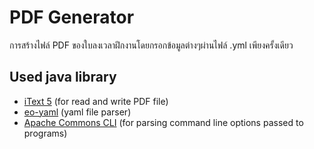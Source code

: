 # PDF Generator
การสร้างไฟล์ PDF ของใบลงเวลาฝึกงานโดยกรอกข้อมูลต่างๆผ่านไฟล์ .yml เพียงครั้งเดียว

## Used java library 
* [iText 5](https://itextpdf.com/en/products/itext-5-legacy) (for read and write PDF file)
* [eo-yaml](https://github.com/decorators-squad/eo-yaml) (yaml file parser)
* [Apache Commons CLI](https://commons.apache.org/proper/commons-cli/index.html) (for parsing command line options passed to programs)
